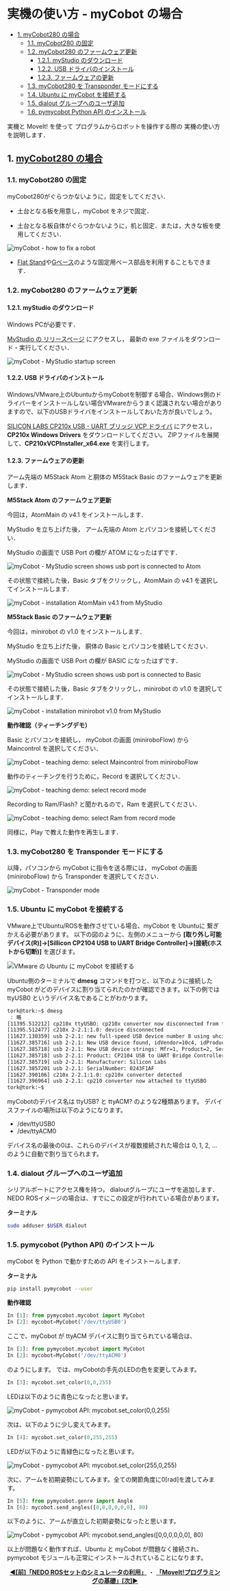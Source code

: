 # 実機の使い方 - myCobot の場合

<!-- TOC -->

- [1. <a href="#start-mycobot-moveit-real-robot">myCobot280 の場合 </a>](#1-a-hrefstart-mycobot-moveit-real-robotmycobot280-%E3%81%AE%E5%A0%B4%E5%90%88-a)
    - [1.1. myCobot280 の固定](#11-mycobot280-%E3%81%AE%E5%9B%BA%E5%AE%9A)
    - [1.2. myCobot280 のファームウェア更新](#12-mycobot280-%E3%81%AE%E3%83%95%E3%82%A1%E3%83%BC%E3%83%A0%E3%82%A6%E3%82%A7%E3%82%A2%E6%9B%B4%E6%96%B0)
        - [1.2.1. myStudio のダウンロード](#121-mystudio-%E3%81%AE%E3%83%80%E3%82%A6%E3%83%B3%E3%83%AD%E3%83%BC%E3%83%89)
        - [1.2.2. USB ドライバのインストール](#122-usb-%E3%83%89%E3%83%A9%E3%82%A4%E3%83%90%E3%81%AE%E3%82%A4%E3%83%B3%E3%82%B9%E3%83%88%E3%83%BC%E3%83%AB)
        - [1.2.3. ファームウェアの更新](#123-%E3%83%95%E3%82%A1%E3%83%BC%E3%83%A0%E3%82%A6%E3%82%A7%E3%82%A2%E3%81%AE%E6%9B%B4%E6%96%B0)
    - [1.3. myCobot280 を Transponder モードにする](#13-mycobot280-%E3%82%92-transponder-%E3%83%A2%E3%83%BC%E3%83%89%E3%81%AB%E3%81%99%E3%82%8B)
    - [1.4. Ubuntu に myCobot を接続する](#14-ubuntu-%E3%81%AB-mycobot-%E3%82%92%E6%8E%A5%E7%B6%9A%E3%81%99%E3%82%8B)
    - [1.5. dialout グループへのユーザ追加](#15-dialout-%E3%82%B0%E3%83%AB%E3%83%BC%E3%83%97%E3%81%B8%E3%81%AE%E3%83%A6%E3%83%BC%E3%82%B6%E8%BF%BD%E5%8A%A0)
    - [1.6. pymycobot Python API のインストール](#16-pymycobot-python-api-%E3%81%AE%E3%82%A4%E3%83%B3%E3%82%B9%E3%83%88%E3%83%BC%E3%83%AB)

<!-- /TOC -->

実機と MoveIt! を使って
プログラムからロボットを操作する際の
実機の使い方を説明します．

<a id="start-mycobot-moveit-real-robot"></a>

## 1. <a href="#start-mycobot-moveit-real-robot">myCobot280 の場合 </a>

### 1.1. myCobot280 の固定

myCobot280がぐらつかないように，固定をしてください．

- 土台となる板を用意し，myCobot をネジで固定．

- 土台となる板自体がぐらつかないように，机と固定．または，大きな板を使用してください．

![myCobot - how to fix a robot](figs/mycobot-how-to-fix-a-robot.png)

- [Flat Stand](https://docs.elephantrobotics.com/docs/gitbook-en/2-serialproduct/2.7-accessories/2.7.1-fsta.html)や[Gベース](https://docs.elephantrobotics.com/docs/gitbook-en/2-serialproduct/2.7-accessories/2.7.1-fsta.html)のような固定用ベース部品を利用することもできます．

### 1.2. myCobot280 のファームウェア更新

#### 1.2.1. myStudio のダウンロード

Windows PCが必要です．

[MyStudio の リリースページ](https://github.com/elephantrobotics/MyStudio/releases)
にアクセスし，
最新の exe ファイルをダウンロード・実行してください．

![myCobot - MyStudio startup screen](figs/mycobot-mystudio-startup-screen.png)

#### 1.2.2. USB ドライバのインストール

Windows/VMware上のUbuntuからmyCobotを制御する場合、Windows側のドライバーをインストールしない場合VMwareからうまく認識されない場合がありますので、以下のUSBドライバをインストールしておいた方が良いでしょう。

[SILICON LABS CP210x USB - UART ブリッジ VCP ドライバ](https://jp.silabs.com/developers/usb-to-uart-bridge-vcp-drivers?tab=downloads)
にアクセスし，
**CP210x Windows Drivers** をダウンロードしてください。
ZIPファイルを展開して、**CP210xVCPInstaller_x64.exe** を実行します。

#### 1.2.3. ファームウェアの更新

アーム先端の M5Stack Atom と胴体の M5Stack Basic のファームウェアを更新します．

**M5Stack Atom のファームウェア更新**

今回は，AtomMain の v4.1 をインストールします．

MyStudio を立ち上げた後，
アーム先端の Atom とパソコンを接続してください．

MyStudio の画面で USB Port の欄が ATOM になったはずです．

![myCobot - MyStudio screen shows usb port is connected to Atom](figs/mycobot-mystudio-screen-shows-usb-port-is-connected-to-atom.png)

その状態で接続した後，Basic タブをクリックし，AtomMain の v4.1 を選択してインストールします．

![myCobot - installation AtomMain v4.1 from MyStudio](figs/mycobot-installation-atommain-v4-1-from-mystudio.png)

**M5Stack Basic のファームウェア更新**

今回は，minirobot の v1.0 をインストールします．

MyStudio を立ち上げた後，
胴体の Basic とパソコンを接続してください．

MyStudio の画面で USB Port の欄が BASIC になったはずです．

![myCobot - MyStudio screen shows usb port is connected to Basic](figs/mycobot-mystudio-screen-shows-usb-port-is-connected-to-basic.png)

その状態で接続した後，Basic タブをクリックし，minirobot の v1.0 を選択してインストールします．

![myCobot - installation minirobot v1.0 from MyStudio](figs/mycobot-installation-minirobot-v1-0-from-mystudio.png)

**動作確認（ティーチングデモ）**

Basic とパソコンを接続し，
myCobot の画面 (miniroboFlow) から Maincontrol を選択してください．

![myCobot - teaching demo: select Maincontrol from miniroboFlow](figs/mycobot-teaching-demo-1-select-maincontrol-from-miniroboflow.png)

動作のティーチングを行うために，Record を選択してください．

![myCobot - teaching demo: select record mode](figs/mycobot-teaching-demo-2-select-record-mode.png)

Recording to Ram/Flash? と聞かれるので，Ram を選択してください．

![myCobot - teaching demo: select Ram from record mode](figs/mycobot-teaching-demo-3-select-ram-from-record-mode.png)

同様に，Play で教えた動作を再生します．

### 1.3. myCobot280 を Transponder モードにする

以降，パソコンから myCobot に指令を送る際には，
myCobot の画面 (miniroboFlow) から Transponder を選択してください．

![myCobot - Transponder mode](figs/mycobot-transponder-mode.png)

### 1.5. Ubuntu に myCobot を接続する

VMware上でUbuntu/ROSを動作させている場合、myCobot を Ubuntuに 繋ぎかえる必要があります。
以下の図のように、左側のメニューから **[取り外し可能デバイス(R)]→[Sillicon CP2104 USB to UART Bridge Controller]→[接続(ホストから切断)]** を選びます。

![VMware の Ubuntu に myCobot を接続する](figs/vmware_uart.png)

Ubuntu側のターミナルで **dmesg** コマンドを打つと、以下のように接続した myCobot がどのデバイスに割り当てられたのかが確認できます。以下の例では ttyUSB0 というデバイス名であることがわかります。

```bash
tork@tork:~$ dmesg
 : 略
[11395.512212] cp210x ttyUSBO: cp210x converter now disconnected from ttyUSBO
[11395.512477] c210x 2-2.1:1.0: device disconnected
[11627.130359] usb 2-2.1: new full-speed USB device number 8 using uhci_hed
[11627.385716] usb 2-2.1: New USB device found, idVendor=10c4, idProduct=ea60, bedDevice= 1.00
[11627.385718] usb 2-2.1: New USB device strings: Mfr=1, Product=2, SerialNumber=3
[11627.385718] usb 2-2.1: Product: CP2104 USB to UART Bridge Controller
[11627.385719] usb 2-2.1: Manufacturer: Silicon Labs
[11627.3857201 usb 2-2.1: SerialNumber: 0243F1AF
[11627.390106] c210x 2-2.1:1.0: cp210x converter detected
[11627.396964] usb 2-2.1: cp210 converter now attached to ttyUSBO
tork@tork:~$
```

myCobotのデバイス名は ttyUSB? と ttyACM? のような2種類あります。 デバイスファイルの場所は以下のようになります。

- /dev/ttyUSB0
- /dev/ttyACM0

デバイス名の最後の0は、これらのデバイスが複数接続された場合は 0, 1, 2, ... のように自動で割り当てられます。

### 1.4. dialout グループへのユーザ追加

シリアルポートにアクセス権を持つ，
dialoutグループにユーザを追加します．
NEDO ROSイメージの場合は、すでにこの設定が行われている場合があります。

**ターミナル**

```bash
sudo adduser $USER dialout 
```

### 1.5. pymycobot (Python API) のインストール

myCobot を Python で動かすための API をインストールします．

**ターミナル**

```bash
pip install pymycobot --user
```

**動作確認**

```python
In [1]: from pymycobot.mycobot import MyCobot
In [2]: mycobot=MyCobot('/dev/ttyUSB0')
```

ここで、myCobot が ttyACM デバイスに割り当てられている場合は、

```python
In [1]: from pymycobot.mycobot import MyCobot
In [2]: mycobot=MyCobot('/dev/ttyACM0')
```

のようにします。
では、myCobotの手先のLEDの色を変更してみます。

```python
In [3]: mycobot.set_color(0,0,255)
```

LEDは以下のように青色になったと思います。

![myCobot - pymycobot API: mycobot.set_color(0,0,255)](figs/mycobot-pymycobot-api-setcolor-0-0-255.png)


次は、以下のように少し変えてみます。

```python
In [4]: mycobot.set_color(0,255,255)
```

LEDが以下のように青緑色になったと思います。

![myCobot - pymycobot API: mycobot.set_color(255,0,255)](figs/mycobot-pymycobot-api-setcolor-0-255-255.png)

次に、アームを初期姿勢にしてみます。全ての関節角度に0[rad]を渡してみます。

```python
In [5]: from pymycobot.genre import Angle
In [6]: mycobot.send_angles([0,0,0,0,0,0], 80)
```

以下のように、アームが直立した初期姿勢になったと思います。

![myCobot - pymycobot API: mycobot.send_angles([0,0,0,0,0,0], 80)](figs/mycobot-pymycobot-api-send-angles-to-reset-pose.png)

以上が問題なく動作すれば、Ubuntu と myCobot が問題なく接続され、pymycobot モジュールも正常にインストールされていることになります。

<div style="text-align: center;">
    <a href="../rosset_simulator"><strong>◀[前]「NEDO ROSセットのシミュレータの利用」</strong></a>
    ・
    <a href="../program_basic"><strong>「MoveIt!プログラミングの基礎」[次]▶</strong></a>
</div>

<!-- EOF -->

